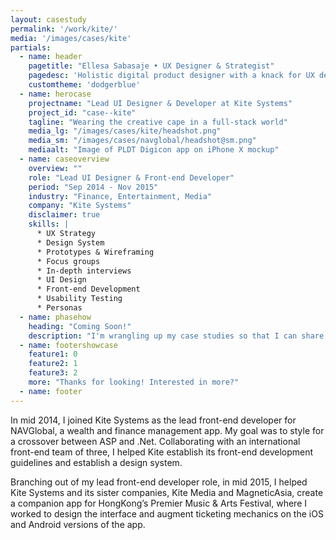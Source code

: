 ```yaml
---
layout: casestudy
permalink: '/work/kite/'
media: '/images/cases/kite'
partials:
  - name: header
    pagetitle: "Ellesa Sabasaje • UX Designer & Strategist"
    pagedesc: 'Holistic digital product designer with a knack for UX design, UX strategy, UX research, prototyping and front-end development'
    customtheme: 'dodgerblue'
  - name: herocase
    projectname: "Lead UI Designer & Developer at Kite Systems"
    project_id: "case--kite"
    tagline: "Wearing the creative cape in a full-stack world"
    media_lg: "/images/cases/kite/headshot.png"
    media_sm: "/images/cases/navglobal/headshot@sm.png"
    mediaalt: "Image of PLDT Digicon app on iPhone X mockup"
  - name: caseoverview
    overview: ""
    role: "Lead UI Designer & Front-end Developer"
    period: "Sep 2014 - Nov 2015"
    industry: "Finance, Entertainment, Media"
    company: "Kite Systems"
    disclaimer: true
    skills: |
      * UX Strategy
      * Design System    
      * Prototypes & Wireframing  
      * Focus groups
      * In-depth interviews
      * UI Design
      * Front-end Development
      * Usability Testing
      * Personas    
  - name: phasehow
    heading: "Coming Soon!"
    description: "I'm wrangling up my case studies so that I can share my passion for creating great products and making a difference. Stay tuned!"
  - name: footershowcase
    feature1: 0
    feature2: 1
    feature3: 2
    more: "Thanks for looking! Interested in more?"
  - name: footer
---
```


In mid 2014, I joined Kite Systems as the lead front-end developer for NAVGlobal, a wealth and finance management app. My goal was to style for a crossover between ASP and .Net. Collaborating with an international front-end team of three, I helped Kite establish its front-end development guidelines and establish a design system.

Branching out of my lead front-end developer role, in mid 2015, I helped Kite Systems and its sister companies, Kite Media and MagneticAsia, create a companion app for HongKong’s Premier Music & Arts Festival, where I worked to design the interface and augment ticketing mechanics on the iOS and Android versions of the app.
